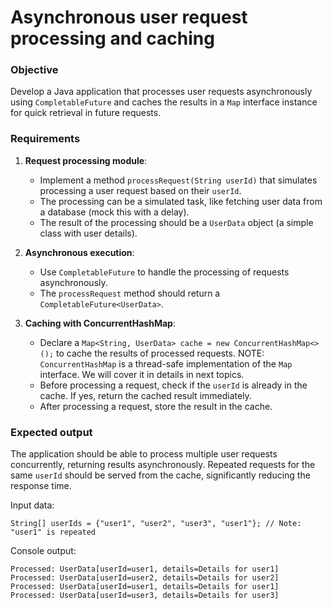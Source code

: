 # Asynchronous user request processing and caching

### Objective
Develop a Java application that processes user requests asynchronously using `CompletableFuture` and caches the results in a `Map` interface instance for quick retrieval in future requests.

### Requirements

1. **Request processing module**:
    - Implement a method `processRequest(String userId)` that simulates processing a user request based on their `userId`.
    - The processing can be a simulated task, like fetching user data from a database (mock this with a delay).
    - The result of the processing should be a `UserData` object (a simple class with user details).

2. **Asynchronous execution**:
    - Use `CompletableFuture` to handle the processing of requests asynchronously.
    - The `processRequest` method should return a `CompletableFuture<UserData>`.

3. **Caching with ConcurrentHashMap**:
    - Declare a `Map<String, UserData> cache = new ConcurrentHashMap<>();` to cache the results of processed requests. NOTE: `ConcurrentHashMap` is a thread-safe implementation of the `Map` interface. We will cover it in details in next topics.
    - Before processing a request, check if the `userId` is already in the cache. If yes, return the cached result immediately.
    - After processing a request, store the result in the cache.

### Expected output
The application should be able to process multiple user requests concurrently, returning results asynchronously. Repeated requests for the same `userId` should be served from the cache, significantly reducing the response time.

Input data: 

`String[] userIds = {"user1", "user2", "user3", "user1"}; // Note: "user1" is repeated`


Console output: 
```text
Processed: UserData[userId=user1, details=Details for user1]
Processed: UserData[userId=user2, details=Details for user2]
Processed: UserData[userId=user1, details=Details for user1]
Processed: UserData[userId=user3, details=Details for user3]

```